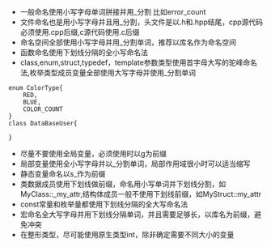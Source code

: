 * 一般命名使用小写字母单词拼接并用_分割 比如error_count
* 文件命名也是用小写字母并且用_分割，头文件是以.h和.hpp结尾，cpp源代码必须使用.cpp后缀,c源代码使用.c后缀
* 命名空间全部使用小写字母并用_分割单词，推荐以库名作为命名空间
* 函数命名使用下划线分隔的全小写命名法
* class,enum,struct,typedef，template参数类型使用首字母大写的驼峰命名法,枚举类型成员变量全部使用大写字母并使用_分割单词
```
enum ColorType{
    RED,
    BLUE,
    COLOR_COUNT
}
class DataBaseUser{

}
```
* 尽量不要使用全局变量，必须使用时以g为前缀
* 局部变量使用全小写字母并以_分割单词，局部作用域很小时可以适当缩写
* 静态变量命名以s_作为前缀
* 类数据成员使用下划线做前缀，命名用小写单词并下划线分割，如MyClass::_my_attr,结构体成员一般不使用下划线前缀，如MyStruct::my_attr
* const常量和枚举量都使用下划线分隔的全大写命名法
* 宏命名全大写字母并用下划线分隔单词，并且需要足够长，以库名为前缀，避免冲突
* 在整形类型，尽可能使用原生类型int，除非确定需要不同大小的变量
